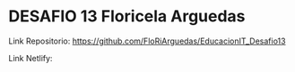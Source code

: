 # DESAFIO 13 Floricela Arguedas

Link Repositorio: https://github.com/FloRiArguedas/EducacionIT_Desafio13

Link Netlify: 

